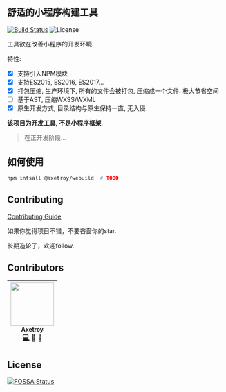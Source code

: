 ## 舒适的小程序构建工具

[![Build Status](https://travis-ci.org/axetroy/Github.svg?branch=master)](https://travis-ci.org/axetroy/Github)
![License](https://img.shields.io/badge/license-Apache-green.svg)

工具欲在改善小程序的开发环境.

特性:

- [x] 支持引入NPM模块
- [x] 支持ES2015, ES2016, ES2017...
- [x] 打包压缩, 生产环境下, 所有的文件会被打包, 压缩成一个文件. 极大节省空间
- [ ] 基于AST, 压缩WXSS/WXML
- [x] 原生开发方式, 目录结构与原生保持一直, 无入侵.

**该项目为开发工具, 不是小程序框架**.

> 在正开发阶段...

## 如何使用

```bash
npm intsall @axetroy/webuild  # TODO
```

## Contributing

[Contributing Guide](https://github.com/axetroy/Github/blob/master/CONTRIBUTING.md)

如果你觉得项目不错，不要吝啬你的star.

长期造轮子，欢迎follow.

## Contributors

<!-- ALL-CONTRIBUTORS-LIST:START - Do not remove or modify this section -->
| [<img src="https://avatars1.githubusercontent.com/u/9758711?v=3" width="100px;"/><br /><sub>Axetroy</sub>](http://axetroy.github.io)<br />[💻](https://github.com/axetroy/Github/commits?author=axetroy) [🐛](https://github.com/axetroy/Github/issues?q=author%3Aaxetroy) 🎨 |
| :---: |
<!-- ALL-CONTRIBUTORS-LIST:END -->

## License

[![FOSSA Status](https://app.fossa.io/api/projects/git%2Bgithub.com%2Faxetroy%2FGithub.svg?type=large)](https://app.fossa.io/projects/git%2Bgithub.com%2Faxetroy%2FGithub?ref=badge_large)
